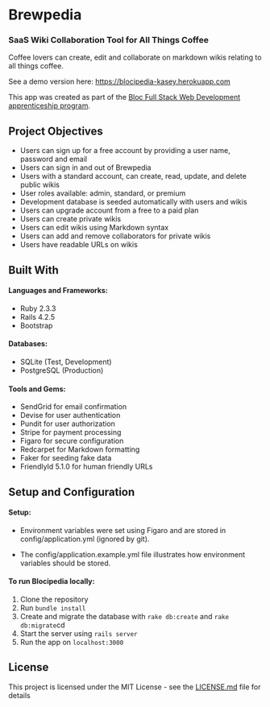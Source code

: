# Brewpedia

### SaaS Wiki Collaboration Tool for All Things Coffee

Coffee lovers can create, edit and collaborate on markdown wikis relating to all things coffee.

See a demo version here: https://blocipedia-kasey.herokuapp.com

This app was created as part of the [Bloc Full Stack Web Development apprenticeship program](https://www.bloc.io/web-developer-career-track).

## Project Objectives

- Users can sign up for a free account by providing a user name, password and email
- Users can sign in and out of Brewpedia
- Users with a standard account, can create, read, update, and delete public wikis
- User roles available: admin, standard, or premium
- Development database is seeded automatically with users and wikis
- Users can upgrade account from a free to a paid plan
- Users can create private wikis
- Users can edit wikis using Markdown syntax
- Users can add and remove collaborators for private wikis
- Users have readable URLs on wikis

## Built With

#### Languages and Frameworks:
- Ruby 2.3.3
- Rails 4.2.5
- Bootstrap

#### Databases:
- SQLite (Test, Development)
- PostgreSQL (Production)

#### Tools and Gems:
- SendGrid for email confirmation
- Devise for user authentication
- Pundit for user authorization
- Stripe for payment processing
- Figaro for secure configuration
- Redcarpet for Markdown formatting
- Faker for seeding fake data
- FriendlyId 5.1.0 for human friendly URLs

## Setup and Configuration

#### Setup:

- Environment variables were set using Figaro and are stored in config/application.yml (ignored by git).

- The config/application.example.yml file illustrates how environment variables should be stored.

#### To run Blocipedia locally:

1. Clone the repository
2. Run `bundle install`
3. Create and migrate the database with `rake db:create` and `rake db:migrate`cd
4. Start the server using `rails server`
5. Run the app on `localhost:3000`

## License

This project is licensed under the MIT License - see the [LICENSE.md](LICENSE.md) file for details
